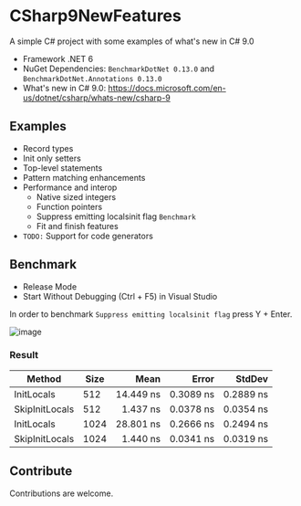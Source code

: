 # CSharp9NewFeatures

A simple C# project with some examples of what's new in C# 9.0

- Framework .NET 6
- NuGet Dependencies: `BenchmarkDotNet 0.13.0` and `BenchmarkDotNet.Annotations 0.13.0`
- What's new in C# 9.0: https://docs.microsoft.com/en-us/dotnet/csharp/whats-new/csharp-9

## Examples
- Record types
- Init only setters
- Top-level statements
- Pattern matching enhancements
- Performance and interop
  - Native sized integers
  - Function pointers
  - Suppress emitting localsinit flag `Benchmark`
  - Fit and finish features
- `TODO:` Support for code generators

## Benchmark
- Release Mode
- Start Without Debugging (Ctrl + F5) in Visual Studio

In order to benchmark `Suppress emitting localsinit flag` press Y + Enter.

![image](https://user-images.githubusercontent.com/7348110/124382341-d62b7000-dcbe-11eb-807c-01425cd98ad5.png)

### Result

|         Method | Size |      Mean |     Error |    StdDev |
|--------------- |----- |----------:|----------:|----------:|
|     InitLocals |  512 | 14.449 ns | 0.3089 ns | 0.2889 ns |
| SkipInitLocals |  512 |  1.437 ns | 0.0378 ns | 0.0354 ns |
|     InitLocals | 1024 | 28.801 ns | 0.2666 ns | 0.2494 ns |
| SkipInitLocals | 1024 |  1.440 ns | 0.0341 ns | 0.0319 ns |

## Contribute
Contributions are welcome.
